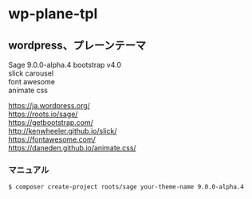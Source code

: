# wp-plane-tpl
## wordpress、プレーンテーマ
Sage 9.0.0-alpha.4
bootstrap v4.0  
slick carousel  
font awesome  
animate css  

https://ja.wordpress.org/  
https://roots.io/sage/  
https://getbootstrap.com/  
http://kenwheeler.github.io/slick/  
https://fontawesome.com/  
https://daneden.github.io/animate.css/  

### マニュアル
``$ composer create-project roots/sage your-theme-name 9.0.0-alpha.4``

